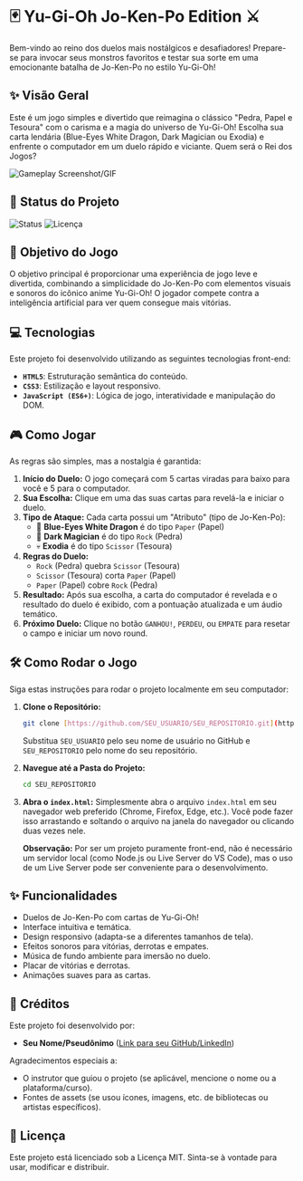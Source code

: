 # 🃏 Yu-Gi-Oh Jo-Ken-Po Edition ⚔️

Bem-vindo ao reino dos duelos mais nostálgicos e desafiadores! Prepare-se para invocar seus monstros favoritos e testar sua sorte em uma emocionante batalha de Jo-Ken-Po no estilo Yu-Gi-Oh!

## ✨ Visão Geral

Este é um jogo simples e divertido que reimagina o clássico "Pedra, Papel e Tesoura" com o carisma e a magia do universo de Yu-Gi-Oh! Escolha sua carta lendária (Blue-Eyes White Dragon, Dark Magician ou Exodia) e enfrente o computador em um duelo rápido e viciante. Quem será o Rei dos Jogos?

![Gameplay Screenshot/GIF](link-para-sua-screenshot-ou-gif-aqui)
## 🚀 Status do Projeto

![Status](https://img.shields.io/badge/status-Concluído%20%26%20Funcional-brightgreen)
![Licença](https://img.shields.io/badge/license-MIT-blue)
## 🎯 Objetivo do Jogo

O objetivo principal é proporcionar uma experiência de jogo leve e divertida, combinando a simplicidade do Jo-Ken-Po com elementos visuais e sonoros do icônico anime Yu-Gi-Oh! O jogador compete contra a inteligência artificial para ver quem consegue mais vitórias.

## 💻 Tecnologias

Este projeto foi desenvolvido utilizando as seguintes tecnologias front-end:

* **`HTML5`**: Estruturação semântica do conteúdo.
* **`CSS3`**: Estilização e layout responsivo.
* **`JavaScript (ES6+)`**: Lógica de jogo, interatividade e manipulação do DOM.

## 🎮 Como Jogar

As regras são simples, mas a nostalgia é garantida:

1.  **Início do Duelo:** O jogo começará com 5 cartas viradas para baixo para você e 5 para o computador.
2.  **Sua Escolha:** Clique em uma das suas cartas para revelá-la e iniciar o duelo.
3.  **Tipo de Ataque:** Cada carta possui um "Atributo" (tipo de Jo-Ken-Po):
    * 🐉 **Blue-Eyes White Dragon** é do tipo `Paper` (Papel)
    * 🧙 **Dark Magician** é do tipo `Rock` (Pedra)
    * 💀 **Exodia** é do tipo `Scissor` (Tesoura)
4.  **Regras do Duelo:**
    * `Rock` (Pedra) quebra `Scissor` (Tesoura)
    * `Scissor` (Tesoura) corta `Paper` (Papel)
    * `Paper` (Papel) cobre `Rock` (Pedra)
5.  **Resultado:** Após sua escolha, a carta do computador é revelada e o resultado do duelo é exibido, com a pontuação atualizada e um áudio temático.
6.  **Próximo Duelo:** Clique no botão `GANHOU!`, `PERDEU`, ou `EMPATE` para resetar o campo e iniciar um novo round.

## 🛠️ Como Rodar o Jogo

Siga estas instruções para rodar o projeto localmente em seu computador:

1.  **Clone o Repositório:**
    ```bash
    git clone [https://github.com/SEU_USUARIO/SEU_REPOSITORIO.git](https://github.com/SEU_USUARIO/SEU_REPOSITORIO.git)
    ```
    Substitua `SEU_USUARIO` pelo seu nome de usuário no GitHub e `SEU_REPOSITORIO` pelo nome do seu repositório.

2.  **Navegue até a Pasta do Projeto:**
    ```bash
    cd SEU_REPOSITORIO
    ```

3.  **Abra o `index.html`:**
    Simplesmente abra o arquivo `index.html` em seu navegador web preferido (Chrome, Firefox, Edge, etc.). Você pode fazer isso arrastando e soltando o arquivo na janela do navegador ou clicando duas vezes nele.

    **Observação:** Por ser um projeto puramente front-end, não é necessário um servidor local (como Node.js ou Live Server do VS Code), mas o uso de um Live Server pode ser conveniente para o desenvolvimento.

## ✨ Funcionalidades

* Duelos de Jo-Ken-Po com cartas de Yu-Gi-Oh!
* Interface intuitiva e temática.
* Design responsivo (adapta-se a diferentes tamanhos de tela).
* Efeitos sonoros para vitórias, derrotas e empates.
* Música de fundo ambiente para imersão no duelo.
* Placar de vitórias e derrotas.
* Animações suaves para as cartas.

## 🤝 Créditos

Este projeto foi desenvolvido por:

* **Seu Nome/Pseudônimo** ([Link para seu GitHub/LinkedIn](link-para-seu-perfil))

Agradecimentos especiais a:
* O instrutor que guiou o projeto (se aplicável, mencione o nome ou a plataforma/curso).
* Fontes de assets (se usou ícones, imagens, etc. de bibliotecas ou artistas específicos).

## 📄 Licença

Este projeto está licenciado sob a Licença MIT. Sinta-se à vontade para usar, modificar e distribuir.